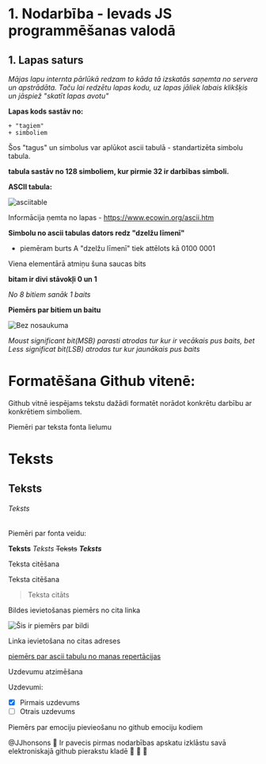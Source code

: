 # 1. Nodarbība - Ievads JS programmēšanas valodā
## 1. Lapas saturs
*Mājas lapu internta pārlūkā redzam to kāda tā izskatās saņemta no servera un apstrādāta. Taču lai redzētu lapas kodu, uz lapas jāliek labais klikšķis un jāspiež "skatīt lapas avotu"* 

**Lapas kods sastāv no:**
```
+ "tagiem"
+ simboliem
``` 

Šos "tagus" un simbolus var aplūkot ascii tabulā - standartizēta simbolu tabula.

**tabula sastāv no 128 simboliem, kur pirmie 32 ir darbības simboli.** 

**ASCII tabula:** 

![asciitable](https://user-images.githubusercontent.com/104782536/166718860-aeb68e23-c7b1-418e-8542-7c789975085b.jpg)

Informācija ņemta no lapas - https://www.ecowin.org/ascii.htm

**Simbolu no ascii tabulas dators redz "dzelžu līmenī"**

  - piemēram burts A "dzelžu līmenī" tiek attēlots kā 0100 0001

Viena elementārā atmiņu šuna saucas bits

**bitam ir divi stāvokļi 0 un 1**

*No 8 bitiem sanāk 1 baits*

**Piemērs par bitiem un baitu** 

![Bez nosaukuma](https://user-images.githubusercontent.com/104782536/166727380-8350dfd4-a34a-4d4e-9267-ced4c1c1eb55.jpg)


*Moust significant bit(MSB) parasti atrodas tur kur ir vecākais pus baits, bet Less significat bit(LSB) atrodas tur kur jaunākais pus baits*

# Formatēšana Github vitenē:

Github vitnē iespējams tekstu dažādi formatēt norādot konkrētu darbību ar konkrētiem simboliem.

Piemēri par teksta fonta lielumu

# Teksts
## Teksts
###### Teksts

Piemēri par fonta veidu:

**Teksts**
_Teksts_
~~Teksts~~
***Teksts***

Teksta citēšana

Teksta citēšana
> Teksta citāts

Bildes ievietošanas piemērs no cita linka

![Šis ir piemērs par bildi](http://s3.amazonaws.com/pix.iemoji.com/images/emoji/apple/ios-12/256/monkey.png)

Linka ievietošana no citas adreses 

[piemērs par ascii tabulu no manas repertācijas](class_20220503/asciitable.jpg)

Uzdevumu atzimēšana 

Uzdevumi:

- [x] Pirmais uzdevums
- [ ] Otrais uzdevums

Piemērs par emociju pievieošanu no github emociju kodiem

@JJhonsons :space_invader: Ir pavecis pirmas nodarbības apskatu izklāstu savā elektroniskajā github pierakstu kladē :beers: :beers: :beers:
